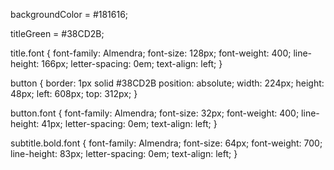 backgroundColor = #181616;

titleGreen = #38CD2B;


title.font {
font-family: Almendra;
font-size: 128px;
font-weight: 400;
line-height: 166px;
letter-spacing: 0em;
text-align: left;
}

button {
border: 1px solid #38CD2B
position: absolute;
width: 224px;
height: 48px;
left: 608px;
top: 312px;
}

button.font {
font-family: Almendra;
font-size: 32px;
font-weight: 400;
line-height: 41px;
letter-spacing: 0em;
text-align: left;
}

subtitle.bold.font {
font-family: Almendra;
font-size: 64px;
font-weight: 700;
line-height: 83px;
letter-spacing: 0em;
text-align: left;
}